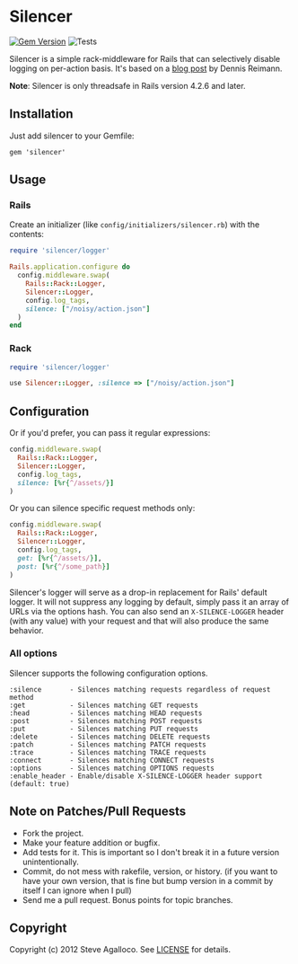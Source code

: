 # Silencer

[![Gem Version](http://img.shields.io/gem/v/silencer.svg)][gem]
![Tests](https://github.com/stve/silencer/actions/workflows/ci.yml/badge.svg)

[gem]: https://rubygems.org/gems/silencer

Silencer is a simple rack-middleware for Rails that can selectively disable logging on per-action basis.  It's based on a [blog post](http://dennisreimann.de/blog/silencing-the-rails-log-on-a-per-action-basis/) by Dennis Reimann.

__Note__: Silencer is only threadsafe in Rails version 4.2.6 and later.

## Installation

Just add silencer to your Gemfile:

```
gem 'silencer'
```

## Usage

### Rails

Create an initializer (like `config/initializers/silencer.rb`) with the contents:

```ruby
require 'silencer/logger'

Rails.application.configure do
  config.middleware.swap(
    Rails::Rack::Logger, 
    Silencer::Logger, 
    config.log_tags,
    silence: ["/noisy/action.json"]
  )
end
```

### Rack

```ruby
require 'silencer/logger'

use Silencer::Logger, :silence => ["/noisy/action.json"]
```

## Configuration

Or if you'd prefer, you can pass it regular expressions:

```ruby
config.middleware.swap(
  Rails::Rack::Logger, 
  Silencer::Logger, 
  config.log_tags, 
  silence: [%r{^/assets/}]
)
```

Or you can silence specific request methods only:

```ruby
config.middleware.swap(
  Rails::Rack::Logger, 
  Silencer::Logger, 
  config.log_tags, 
  get: [%r{^/assets/}], 
  post: [%r{^/some_path}]
)
```

Silencer's logger will serve as a drop-in replacement for Rails' default logger.  It will not suppress any logging by default, simply pass it an array of URLs via the options hash.  You can also send an `X-SILENCE-LOGGER` header (with any value) with your request and that will also produce the same behavior.

### All options

Silencer supports the following configuration options.

```
:silence       - Silences matching requests regardless of request method
:get           - Silences matching GET requests
:head          - Silences matching HEAD requests
:post          - Silences matching POST requests
:put           - Silences matching PUT requests
:delete        - Silences matching DELETE requests
:patch         - Silences matching PATCH requests
:trace         - Silences matching TRACE requests
:connect       - Silences matching CONNECT requests
:options       - Silences matching OPTIONS requests
:enable_header - Enable/disable X-SILENCE-LOGGER header support (default: true)
```

## Note on Patches/Pull Requests

* Fork the project.
* Make your feature addition or bugfix.
* Add tests for it. This is important so I don't break it in a
  future version unintentionally.
* Commit, do not mess with rakefile, version, or history.
  (if you want to have your own version, that is fine but bump version in a commit by itself I can ignore when I pull)
* Send me a pull request. Bonus points for topic branches.

## Copyright

Copyright (c) 2012 Steve Agalloco. See [LICENSE](https://github.com/spagalloco/silencer/blob/main/LICENSE.md) for details.
